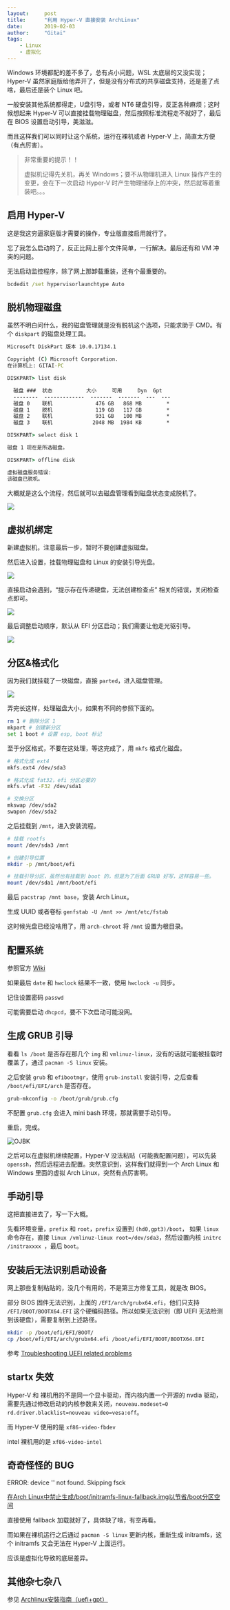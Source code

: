 ```yaml
---
layout:     post
title:      "利用 Hyper-V 直接安装 ArchLinux"
date:       2019-02-03
author:     "Gitai"
tags:
	- Linux
	- 虚拟化
---
```


Windows 环境都配的差不多了，总有点小问题，WSL 太底层的又没实现；Hyper-V 虽然家庭版给他弄开了，但是没有分布式的共享磁盘支持，还是差了点啥，最后还是装个 Linux 吧。

一般安装其他系统都得走，U盘引导，或者 NT6 硬盘引导，反正各种麻烦；这时候想起来 Hyper-V 可以直接挂载物理磁盘，然后按照标准流程走不就好了，最后在 BIOS 设置启动引导，美滋滋。

而且这样我们可以同时让这个系统，运行在裸机或者 Hyper-V 上，简直太方便（有点厉害）。

> 非常重要的提示！！
>
> 虚拟机记得先关机，再关 Windows；要不从物理机进入 Linux 操作产生的变更，会在下一次启动 Hyper-V 时产生物理储存上的冲突，然后就等着重装吧。。。

<!-- more -->

## 启用 Hyper-V

这是我这穷逼家庭版才需要的操作，专业版直接启用就行了。

忘了我怎么启动的了，反正比网上那个文件简单，一行解决。最后还有和 VM 冲突的问题。

无法启动监控程序，除了网上那卸载重装，还有个最重要的。

```bat
bcdedit /set hypervisorlaunchtype Auto
```

## 脱机物理磁盘

虽然不明白问什么，我的磁盘管理就是没有脱机这个选项，只能求助于 CMD。有个 `diskpart` 的磁盘处理工具。

```bat
Microsoft DiskPart 版本 10.0.17134.1

Copyright (C) Microsoft Corporation.
在计算机上: GITAI-PC

DISKPART> list disk

  磁盘 ###  状态           大小     可用     Dyn  Gpt
  --------  -------------  -------  -------  ---  ---
  磁盘 0    联机              476 GB   868 MB        *
  磁盘 1    脱机              119 GB   117 GB        *
  磁盘 2    联机              931 GB   100 MB        *
  磁盘 3    联机             2048 MB  1984 KB        *

DISKPART> select disk 1

磁盘 1 现在是所选磁盘。

DISKPART> offline disk

虚拟磁盘服务错误:
该磁盘已脱机。
```

大概就是这么个流程，然后就可以去磁盘管理看到磁盘状态变成脱机了。

![](https://i.loli.net/2019/02/03/5c568d03ec809.png)

## 虚拟机绑定

新建虚拟机，注意最后一步，暂时不要创建虚拟磁盘。

然后进入设置，挂载物理磁盘和 Linux 的安装引导光盘。

![](https://i.loli.net/2019/02/03/5c568d84a2862.png)

直接启动会遇到，“提示存在传递硬盘，无法创建检查点” 相关的错误，关闭检查点即可。

![](https://i.loli.net/2019/02/03/5c568e0bd94f7.png)

最后调整启动顺序，默认从 EFI 分区启动；我们需要让他走光驱引导。

![](https://i.loli.net/2019/02/03/5c568ea0547e0.png)

## 分区&格式化

因为我们就挂载了一块磁盘，直接 `parted`，进入磁盘管理。

![](https://i.loli.net/2019/02/03/5c568f957b90d.png)

弄完长这样，处理磁盘大小，如果有不同的参照下面的。

```bash
rm 1 # 删除分区 1
mkpart # 创建新分区
set 1 boot # 设置 esp, boot 标记
```

至于分区格式，不要在这处理，等这完成了，用 `mkfs` 格式化磁盘。

```bash
# 格式化成 ext4
mkfs.ext4 /dev/sda3 

# 格式化成 fat32，efi 分区必要的
mkfs.vfat -F32 /dev/sda1 

# 交换分区
mkswap /dev/sda2
swapon /dev/sda2 
```

之后挂载到 `/mnt`，进入安装流程。

```bash
# 挂载 rootfs
mount /dev/sda3 /mnt

# 创建引导位置
mkdir -p /mnt/boot/efi

# 挂载引导分区，虽然也有挂载到 boot 的，但是为了后面 GRUB 好写，这样容易一些。
mount /dev/sda1 /mnt/boot/efi
```

最后 `pacstrap /mnt base`，安装 Arch Linux。

生成 UUID 或者卷标 `genfstab -U /mnt >> /mnt/etc/fstab`

这时候光盘已经没啥用了，用 `arch-chroot` 将 `/mnt` 设置为根目录。

## 配置系统

参照官方 [Wiki](https://wiki.archlinux.org/index.php/Installation_guide_(%E7%AE%80%E4%BD%93%E4%B8%AD%E6%96%87))

如果最后 `date` 和 `hwclock` 结果不一致，使用 `hwclock -u` 同步。

记住设置密码 `passwd`

可能需要启动 `dhcpcd`，要不下次启动可能没网。

## 生成 GRUB 引导

看看 `ls /boot` 是否存在那几个 `img` 和 `vmlinuz-linux`，没有的话就可能被挂载时覆盖了，通过 `pacman -S linux` 安装。

之后安装 `grub` 和 `efibootmgr`，使用  `grub-install` 安装引导，之后查看 `/boot/efi/EFI/arch` 是否存在。

```bash
grub-mkconfig -o /boot/grub/grub.cfg
```

不配置 `grub.cfg` 会进入 mini bash 环境，那就需要手动引导。

重启，完成。

![OJBK](https://i.loli.net/2019/02/03/5c56970e6105e.png)

之后可以在虚拟机继续配置，Hyper-V 没法粘贴（可能我配置问题），可以先装 `openssh`，然后远程进去配置。突然意识到，这样我们就得到一个 Arch Linux 和 Windows 里面的虚拟 Arch Linux，突然有点厉害啊。

## 手动引导

这把直接进去了，写一下大概。

先看环境变量，`prefix` 和 `root`，`prefix` 设置到 `(hd0,gpt3)/boot`， 如果 `linux` 命令存在，直接 `linux /vmlinuz-linux root=/dev/sda3`，然后设置内核 `initrc /initraxxxx `，最后 `boot`。

## 安装后无法识别启动设备

网上那些复制粘贴的，没几个有用的，不是第三方修复工具，就是改 BIOS。

部分 BIOS 固件无法识别，上面的 `/EFI/arch/grubx64.efi`，他们只支持 `/EFI/BOOT/BOOTX64.EFI` 这个硬编码路径。所以如果无法识别（即 UEFI 无法检测到该硬盘），需要复制到上述路径。

```bash
mkdir -p /boot/efi/EFI/BOOT/
cp /boot/efi/EFI/arch/grubx64.efi /boot/efi/EFI/BOOT/BOOTX64.EFI
```

参考 [Troubleshooting UEFI related problems](https://www.qubes-os.org/doc/uefi-troubleshooting/)



## startx 失效

Hyper-V 和 裸机用的不是同一个显卡驱动，而内核内置一个开源的 nvdia 驱动，需要先通过修改启动的内核参数来关闭，`nouveau.modeset=0 rd.driver.blacklist=nouveau video=vesa:off`。

而 Hyper-V 使用的是 `xf86-video-fbdev`

intel 裸机用的是 `xf86-video-intel`

## 奇奇怪怪的 BUG

ERROR: device '' not found. Skipping fsck

[在Arch Linux中禁止生成/boot/initramfs-linux-fallback.img以节省/boot分区空间](https://wusiyu.me/archlinux-remove-initramfs-linux-fallback-img/)

直接使用 fallback 加载就好了，具体缺了啥，有空再看。

而如果在裸机运行之后通过 `pacman -S linux` 更新内核，重新生成 initramfs，这个 initramfs 又会无法在 Hyper-V 上面运行。

应该是虚拟化导致的底层差异。

## 其他杂七杂八

参见 [Archlinux安裝指南（uefi+gpt）](https://huangwenshan1999.github.io/2018/04/01/ArchLinux-install/)
